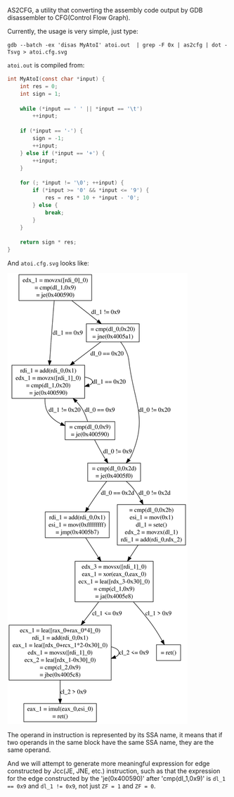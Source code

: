 AS2CFG, a utility that converting the assembly code output by GDB disassembler to CFG(Control Flow Graph).

Currently, the usage is very simple, just type:

```
gdb --batch -ex 'disas MyAtoI' atoi.out  | grep -F 0x | as2cfg | dot -Tsvg > atoi.cfg.svg
```

`atoi.out` is compiled from:

```c
int MyAtoI(const char *input) {
    int res = 0; 
    int sign = 1; 

    while (*input == ' ' || *input == '\t')
        ++input;

    if (*input == '-') {
        sign = -1; 
        ++input;
    } else if (*input == '+') {
        ++input;
    }

    for (; *input != '\0'; ++input) { 
        if (*input >= '0' && *input <= '9') {
            res = res * 10 + *input - '0'; 
        } else {
            break;
        }
    }

    return sign * res;
}
```

And `atoi.cfg.svg` looks like:

![atoi.cfg.svg](https://github.com/hidva/as2cfg/blob/master/atoi.cfg.svg)

The operand in instruction is represented by its SSA name, it means that if two operands in the same block have the same SSA name, they are the same operand.

And we will attempt to generate more meaningful expression for edge constructed by Jcc(JE, JNE, etc.) instruction, such as that the expression for the edge constructed by the 'je(0x400590)' after 'cmp(dl_1,0x9)' is `dl_1 == 0x9` and `dl_1 != 0x9`, not just `ZF = 1` and `ZF = 0`.
